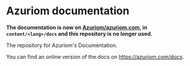 # Azuriom documentation

**The documentation is now on [Azuriom/azuriom.com](https://github.com/Azuriom/azuriom.com), in `content/<lang>/docs` and this repository is no longer used.**

The repository for Azuriom's Documentation.

You can find an online version of the docs on https://azuriom.com/docs.

